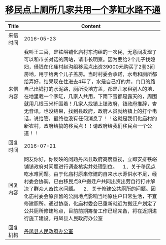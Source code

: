 # <a href="http://www.shangluo.gov.cn/zmhd/ldxxxx.jsp?urltype=leadermail.LeaderMailContentUrl&wbtreeid=1112&leadermailid=3633">移民点上厕所几家共用一个茅缸水路不通</a>
| Title |                                                                                                                                                    Content                                                                                                                                                    |
|:-----:|---------------------------------------------------------------------------------------------------------------------------------------------------------------------------------------------------------------------------------------------------------------------------------------------------------------|
| 来信时间  | 2016-05-23                                                                                                                                                                                                                                                                                                    |
| 来信内容  | 我叫王三喜，是铁峪铺化庙村东沟组的一农民，无意间发现了可以和市长对话的网站，请市长明察。因为要给2个儿子找媳妇，借钱在化庙村赵沟组移民点出资39000元购买了2套3间房地，用于给两个儿子盖房。当时村委会承诺，水电和厕所都给弄好，结果现在住进去4年了，水是自己打的井，门口的路自己出钱打的水泥路，厕所没地方盖，都是几家租别人的地，在地里栽一个茅缸，几家人共用，下雨下雪都是露天的，周围就用几根玉米杆围着！几家人找镇上镇政府，镇政府推辞，杳无音讯，也没结果，找到县政府，政府人员就给镇上的打个电话，说给管，最终也没有任何消息了！！这就是我们化庙村的新农村，政府给搞的移民点！！请政府给我们移民点一个公道！！ |
| 回复时间  | 2016-07-21                                                                                                                                                                                                                                                                                                    |
| 回复内容  | 网友你好，你反映的问题丹凤县政府高度重视，立即安排铁峪铺镇政府对问题进行调查核实并处理到位。    1．关于移民点吃水难问题。由于化庙村原来修建的自来水水源供水不足，经村委会协调，已由移民点8户搬迁户共同出资出劳自行打井解决了群众人畜饮水问题。    2．关于修建公共厕所的问题。因化庙村委会原预留的公厕地点影响当地原住户日常生活，不宜修建厕所。通过协商，化庙村委会已重新就近为搬迁户划定了公共厕所修建地点，目前前期筹备工作已经完备，将在近期进行施工建设。丹凤县人民政府办公室                                                                |
| 回复机构  | <a href="../../category/agencies/丹凤县人民政府办公室.md">丹凤县人民政府办公室</a>                                                                                                                                                                                                                                                |